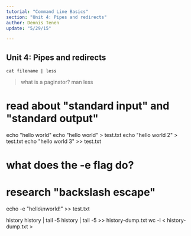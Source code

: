 ```yaml
---
tutorial: "Command Line Basics"
section: "Unit 4: Pipes and redirects"
author: Dennis Tenen
update: "5/29/15"

---
```


## Unit 4: Pipes and redirects

```
cat filename | less
````

> what is a paginator?
man less

# read about "standard input" and "standard output"
echo "hello world"
echo "hello world" > test.txt
echo "hello world 2" > test.txt
echo "hello world 3" >> test.txt

# what does the -e flag do?
# research "backslash escape"
echo -e "hello\nworld!" >> test.txt

history
history | tail -5
history | tail -5 >> history-dump.txt
wc -l < history-dump.txt >
```
